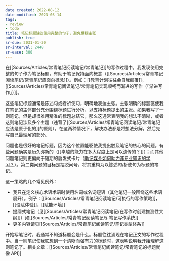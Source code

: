 ```yaml
---
date created: 2022-08-12
date modified: 2023-03-14
tags:
- review
- todo
title: 笔记标题建议使用完整的句子，避免模糊主张
publish: true
sr-due: 2031-01-30
sr-interval: 2448
sr-ease: 300
---
```



在[[Sources/Articles/常青笔记阅读笔记/常青笔记]]的写作过程中，我发现使用完整的句子作为笔记标题，有助于笔记保持面向概念（[[Sources/Articles/常青笔记阅读笔记/常青笔记应面向概念]]）。例如：[[教育计划往往会自我颠覆]]，[[Sources/Articles/常青笔记阅读笔记/常青笔记实现顺畅而渐进的写作（「渐进写作」）]]。

这些笔记标题通常是陈述句或者祈使句，明确地表达主张。主张明确的标题驱使我在笔记的主体部分充分围绕标题进行分析，以支持标题提出的主张。如果我写了一则笔记，但是却很难用精准的标题总结它，那么这通常表明我的想法不清晰，或者这则笔记涉及多个主题（违背了[[Sources/Articles/常青笔记阅读笔记/常青笔记应该是原子化的]]的原则）。在这两种情况下，解决办法都是将想法分解，然后先写自己最理解的部分。

问题也是很好的笔记标题，因为这个位置能驱使我提出触及笔记的核心的问题。有些问题确实是历久弥新的（[[卓越的能力在多大程度上是可以遗传的？]]）；而其他问题笔记则更偏向于短期的启发式卡片（[助记媒介如何助力非专业知识的学习？](https://notes.andymatuschak.org/z57S2Fte6gAnnM1gCS2nHpH7NYAiXD8KeDfvZ)）。第二类问题的目标是摆脱问号，将其重构为以陈述句/祈使句为标题的笔记。

这一策略的几个常见例外：

- 我只在定义核心术语术语时使用名词或名词短语（其他笔记一般围绕这些术语展开）。例子：[[Sources/Articles/常青笔记阅读笔记/可执行的写作策略]]，[[设赋体验]]，[[赋能环境]]
- 提纲式笔记（见[[Sources/Articles/常青笔记阅读笔记/在写作时创建推测性大纲]]）如[[Sources/Articles/常青笔记阅读笔记/§ 笔记写作系统]]
- 更多内容请见[[Sources/Articles/常青笔记阅读笔记/笔记类型体系]]

开始写笔记时，我通常不知道标题会是什么。标题往往涌现在笔记正文的写作过程中。当一则笔记使我联想到一个清晰而强有力的标题时，这表明说明我开始理解这则笔记了。相关文章：[[Sources/Articles/常青笔记阅读笔记/常青笔记的标题就像 API]]